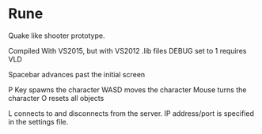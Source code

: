# Rune
Quake like shooter prototype.

Compiled With VS2015, but with VS2012 .lib files
DEBUG set to 1 requires VLD

Spacebar advances past the initial screen

P Key spawns the character
WASD moves the character
Mouse turns the character
O resets all objects

L connects to and disconnects from the server. 
IP address/port is specified in the settings file.
